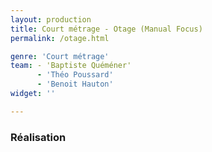 ```yaml
---
layout: production
title: Court métrage - Otage (Manual Focus)
permalink: /otage.html   

genre: 'Court métrage'  
team: - 'Baptiste Quéméner'
      - 'Théo Poussard'
      - 'Benoit Hauton'
widget: '' 

---
```


### Réalisation
